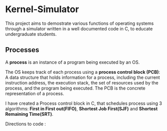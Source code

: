 # Kernel-Simulator

This project aims to demostrate various functions of operating systems through a simulator written in a well documented code in C, to educate undergraduate students. 

## Processes 

A **process** is an instance of a program being executed by an OS.

The OS keeps track of each process using a **process control block (PCB)**: A data structure that holds information for a process, including the current instruction address, the execution stack, the set of resources used by the process, and the program being executed. The PCB is the concrete representation of a process.

I have created a Process control block in C, that schedules process using 3 algorithms: **First in First out(FIFO)**, **Shortest Job First(SJF)** and **Shortest Remaining Time(SRT)**. 

Directions to code : 
``` cd/ProcessControlBlock/PCB.c 




